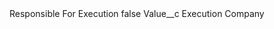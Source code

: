 <?xml version="1.0" encoding="UTF-8"?>
<CustomMetadata xmlns="http://soap.sforce.com/2006/04/metadata" xmlns:xsi="http://www.w3.org/2001/XMLSchema-instance" xmlns:xsd="http://www.w3.org/2001/XMLSchema">
    <label>Responsible For Execution</label>
    <protected>false</protected>
    <values>
        <field>Value__c</field>
        <value xsi:type="xsd:string">Execution Company</value>
    </values>
</CustomMetadata>
